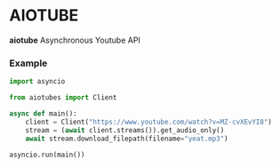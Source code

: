 # AIOTUBE

**aiotube** Asynchronous Youtube API


### Example

```python
import asyncio

from aiotubes import Client

async def main():
    client = Client("https://www.youtube.com/watch?v=MZ-cvXEvYI8")
    stream = (await client.streams()).get_audio_only()
    await stream.download_filepath(filename="yeat.mp3")
    
asyncio.run(main())

```
